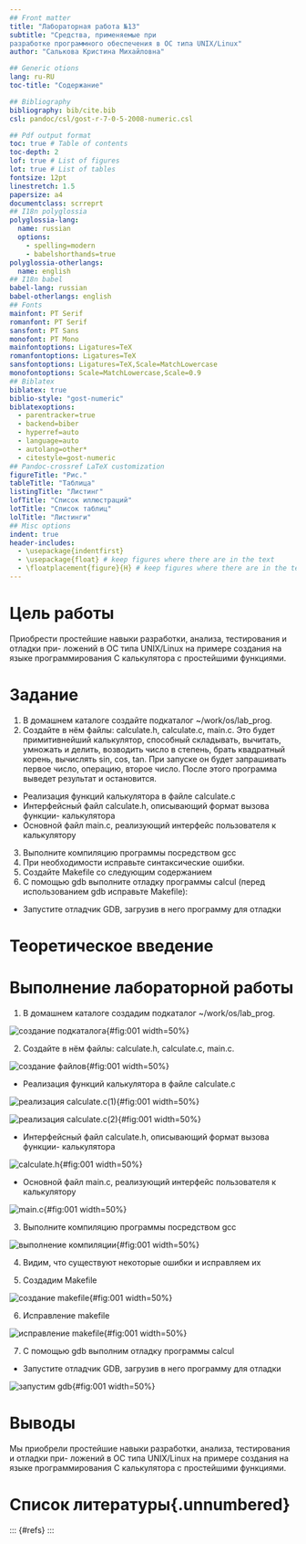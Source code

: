 ```yaml
---
## Front matter
title: "Лабораторная работа №13"
subtitle: "Средства, применяемые при
разработке программного обеспечения в ОС типа UNIX/Linux"
author: "Салькова Кристина Михайловна"

## Generic otions
lang: ru-RU
toc-title: "Содержание"

## Bibliography
bibliography: bib/cite.bib
csl: pandoc/csl/gost-r-7-0-5-2008-numeric.csl

## Pdf output format
toc: true # Table of contents
toc-depth: 2
lof: true # List of figures
lot: true # List of tables
fontsize: 12pt
linestretch: 1.5
papersize: a4
documentclass: scrreprt
## I18n polyglossia
polyglossia-lang:
  name: russian
  options:
	- spelling=modern
	- babelshorthands=true
polyglossia-otherlangs:
  name: english
## I18n babel
babel-lang: russian
babel-otherlangs: english
## Fonts
mainfont: PT Serif
romanfont: PT Serif
sansfont: PT Sans
monofont: PT Mono
mainfontoptions: Ligatures=TeX
romanfontoptions: Ligatures=TeX
sansfontoptions: Ligatures=TeX,Scale=MatchLowercase
monofontoptions: Scale=MatchLowercase,Scale=0.9
## Biblatex
biblatex: true
biblio-style: "gost-numeric"
biblatexoptions:
  - parentracker=true
  - backend=biber
  - hyperref=auto
  - language=auto
  - autolang=other*
  - citestyle=gost-numeric
## Pandoc-crossref LaTeX customization
figureTitle: "Рис."
tableTitle: "Таблица"
listingTitle: "Листинг"
lofTitle: "Список иллюстраций"
lotTitle: "Список таблиц"
lolTitle: "Листинги"
## Misc options
indent: true
header-includes:
  - \usepackage{indentfirst}
  - \usepackage{float} # keep figures where there are in the text
  - \floatplacement{figure}{H} # keep figures where there are in the text
---
```


# Цель работы

Приобрести простейшие навыки разработки, анализа, тестирования и отладки при-
ложений в ОС типа UNIX/Linux на примере создания на языке программирования
С калькулятора с простейшими функциями.

# Задание

1. В домашнем каталоге создайте подкаталог ~/work/os/lab_prog.
2. Создайте в нём файлы: calculate.h, calculate.c, main.c.
Это будет примитивнейший калькулятор, способный складывать, вычитать, умножать
и делить, возводить число в степень, брать квадратный корень, вычислять sin, cos, tan.
При запуске он будет запрашивать первое число, операцию, второе число. После этого
программа выведет результат и остановится.
- Реализация функций калькулятора в файле calculate.c
- Интерфейсный файл calculate.h, описывающий формат вызова функции-
калькулятора
- Основной файл main.c, реализующий интерфейс пользователя к калькулятору
3. Выполните компиляцию программы посредством gcc
4. При необходимости исправьте синтаксические ошибки.
5. Создайте Makefile со следующим содержанием
6. С помощью gdb выполните отладку программы calcul (перед использованием gdb
исправьте Makefile):
- Запустите отладчик GDB, загрузив в него программу для отладки
# Теоретическое введение

# Выполнение лабораторной работы

1. В домашнем каталоге создадим подкаталог ~/work/os/lab_prog.

![создание подкаталога](image/1.png){#fig:001 width=50%}

2. Создайте в нём файлы: calculate.h, calculate.c, main.c.

![создание файлов](image/2.png){#fig:001 width=50%}

- Реализация функций калькулятора в файле calculate.c

![реализация calculate.c(1)](image/3.png){#fig:001 width=50%}

![реализация calculate.c(2)](image/4.png){#fig:001 width=50%}

- Интерфейсный файл calculate.h, описывающий формат вызова функции-
калькулятора

![ calculate.h](image/5.png){#fig:001 width=50%}

- Основной файл main.c, реализующий интерфейс пользователя к калькулятору

![main.c](image/6.png){#fig:001 width=50%}

3. Выполните компиляцию программы посредством gcc

![выполнение компиляции](image/7.png){#fig:001 width=50%}

4. Видим, что существуют некоторые ошибки и исправляем их

5. Создадим Makefile

![создание makefile](image/11.png){#fig:001 width=50%}

6. Исправление makefile

![исправление makefile](image/9.png){#fig:001 width=50%}

7. С помощью gdb выполним отладку программы calcul 

- Запустите отладчик GDB, загрузив в него программу для отладки

![запустим gdb](image/10.png){#fig:001 width=50%}


# Выводы

Мы приобрели простейшие навыки разработки, анализа, тестирования и отладки при-
ложений в ОС типа UNIX/Linux на примере создания на языке программирования
С калькулятора с простейшими функциями.

# Список литературы{.unnumbered}

::: {#refs}
:::
